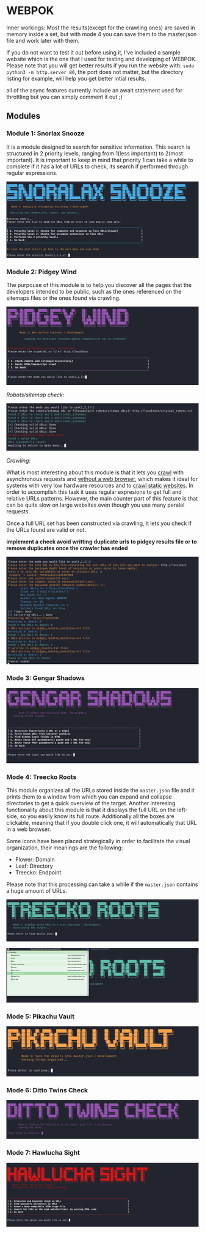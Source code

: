 # WEBPOK

Inner workings: Most the results(except for the crawling ones) are saved in memory inside a set, but with mode 4 you can save them to the master.json file and work later with them.

If you do not want to test it out before using it, I've included a sample website which is the one that I used for testing and developing of WEBPOK. Please note that you will get better results if you run the website with: `sudo python3 -m http.server 80`, the port does not matter, but the directory listing for example, will help you get better intial results.

all of the async features currently include an await statement used for throttling but you can simply comment it out ;)

## Modules

### Module 1: Snorlax Snooze

It is a module designed to search for sensitive information. This search is structured in 2 priority levels, ranging from 1(less important) to 2(most important). It is important to keep in mind that priority 1 can take a while to complete if it has a lot of URLs to check, its search if performed through regular expressions.

![](https://github.com/trike33/WEBPOK/blob/main/repo_images/snorlax.png)

### Module 2: Pidgey Wind

The purpouse of this module is to help you discover all the pages that the developers intended to be public, such as the ones referenced on the sitemaps files or the ones found via crawling.

![](https://github.com/trike33/WEBPOK/blob/main/repo_images/pidgey.png)

*Robots/sitemap check:*

![](https://github.com/trike33/WEBPOK/blob/main/repo_images/robots%20check.png)

*Crawling:*

What is most interesting about this module is that it lets you <ins>crawl</ins> with asynchronous requests and <ins>without a web browser</ins>, which makes it ideal for systems with very low hardware resources and to <ins>crawl static websites</ins>. In order to accomplish this task it uses regular expresions to get full and relative URLs patterns. However, the main counter part of this feature is that can be quite slow on large websites even though you use many paralel requests.

Once a full URL set has been constructed via crawling, it lets you check if the URLs found are valid or not.

__implement a check avoid writting duplicate urls to pidgey results file or to remove duplicates once the crawler has ended__

![](https://github.com/trike33/WEBPOK/blob/main/repo_images/crawler.png)

### Mode 3: Gengar Shadows

![](https://github.com/trike33/WEBPOK/blob/main/repo_images/gengar.png)

### Mode 4: Treecko Roots

This module organizes all the URLs stored inside the `master.json` file and it prints them to a window from which you can expand and collapse directories to get a quick overview of the target. Another interesing functionality about this module is that it displays the full URL on the left-side, so you easily know its full route. Additionally all the boxes are clickable, meaning that if you double click one, it will automatically that URL in a web browser.

Some icons have been placed strategically in order to facilitate the visual organization, their meanings are the following:

- Flower: Domain
- Leaf: Directory
- Treecko: Endpoint

Please note that this processing can take a while if the `master.json` contains a huge amount of URLs. 

![](https://github.com/trike33/WEBPOK/blob/main/repo_images/treecko.png)

![](https://github.com/trike33/WEBPOK/blob/main/repo_images/treecko%20tree.png)

### Mode 5: Pikachu Vault

![](https://github.com/trike33/WEBPOK/blob/main/repo_images/pikachu.png)

### Mode 6: Ditto Twins Check

![](https://github.com/trike33/WEBPOK/blob/main/repo_images/ditto.png)

### Mode 7: Hawlucha Sight

![](https://github.com/trike33/WEBPOK/blob/main/repo_images/hawlucha.png)
